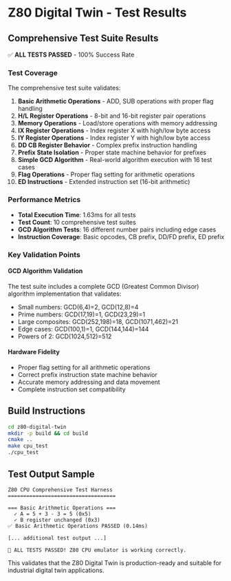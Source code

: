 # Z80 Digital Twin - Test Results

## Comprehensive Test Suite Results

✅ **ALL TESTS PASSED** - 100% Success Rate

### Test Coverage

The comprehensive test suite validates:

1. **Basic Arithmetic Operations** - ADD, SUB operations with proper flag handling
2. **H/L Register Operations** - 8-bit and 16-bit register pair operations
3. **Memory Operations** - Load/store operations with memory addressing
4. **IX Register Operations** - Index register X with high/low byte access
5. **IY Register Operations** - Index register Y with high/low byte access
6. **DD CB Register Behavior** - Complex prefix instruction handling
7. **Prefix State Isolation** - Proper state machine behavior for prefixes
8. **Simple GCD Algorithm** - Real-world algorithm execution with 16 test cases
9. **Flag Operations** - Proper flag setting for arithmetic operations
10. **ED Instructions** - Extended instruction set (16-bit arithmetic)

### Performance Metrics

- **Total Execution Time**: 1.63ms for all tests
- **Test Count**: 10 comprehensive test suites
- **GCD Algorithm Tests**: 16 different number pairs including edge cases
- **Instruction Coverage**: Basic opcodes, CB prefix, DD/FD prefix, ED prefix

### Key Validation Points

#### GCD Algorithm Validation
The test suite includes a complete GCD (Greatest Common Divisor) algorithm implementation that validates:
- Small numbers: GCD(6,4)=2, GCD(12,8)=4
- Prime numbers: GCD(17,19)=1, GCD(23,29)=1
- Large composites: GCD(252,198)=18, GCD(1071,462)=21
- Edge cases: GCD(100,1)=1, GCD(144,144)=144
- Powers of 2: GCD(1024,512)=512

#### Hardware Fidelity
- Proper flag setting for all arithmetic operations
- Correct prefix instruction state machine behavior
- Accurate memory addressing and data movement
- Complete instruction set compatibility

## Build Instructions

```bash
cd z80-digital-twin
mkdir -p build && cd build
cmake ..
make cpu_test
./cpu_test
```

## Test Output Sample

```
Z80 CPU Comprehensive Test Harness
===================================

=== Basic Arithmetic Operations ===
  ✓ A = 5 + 3 - 3 = 5 (0x5)
  ✓ B register unchanged (0x3)
✅ Basic Arithmetic Operations PASSED (0.14ms)

[... additional test output ...]

🎯 ALL TESTS PASSED! Z80 CPU emulator is working correctly.
```

This validates that the Z80 Digital Twin is production-ready and suitable for industrial digital twin applications.
